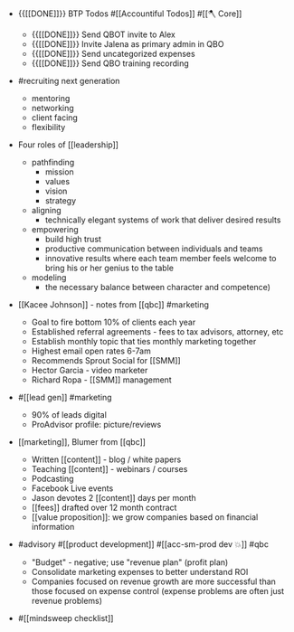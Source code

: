 - {{[[DONE]]}} BTP Todos #[[Accountiful Todos]] #[[🪓 Core]]
    - {{[[DONE]]}} Send QBOT invite to Alex
    - {{[[DONE]]}} Invite Jalena as primary admin in QBO
    - {{[[DONE]]}} Send uncategorized expenses
    - {{[[DONE]]}} Send QBO training recording
- #recruiting next generation
    - mentoring
    - networking
    - client facing
    - flexibility
- Four roles of [[leadership]]
    - pathfinding 
        - mission
        - values
        - vision
        - strategy
    - aligning 
        - technically elegant systems of work that deliver desired results
    - empowering 
        - build high trust
        - productive communication between individuals and teams
        - innovative results where each team member feels welcome to bring his or her genius to the table
    - modeling 
        - the necessary balance between character and competence)
- [[Kacee Johnson]] - notes from [[qbc]] #marketing
    - Goal to fire bottom 10% of clients each year 
    - Established referral agreements - fees to tax advisors, attorney, etc
    - Establish monthly topic that ties monthly marketing together 
    - Highest email open rates 6-7am
    - Recommends Sprout Social for [[SMM]]
    - Hector Garcia - video marketer
    - Richard Ropa - [[SMM]] management
- #[[lead gen]] #marketing
    - 90% of leads digital 
    - ProAdvisor profile: picture/reviews
- [[marketing]], Blumer from [[qbc]] 
    - Written [[content]] - blog / white papers
    - Teaching [[content]] - webinars / courses
    - Podcasting
    - Facebook Live events
    - Jason devotes 2 [[content]] days per month
    - [[fees]] drafted over 12 month contract
    - [[value proposition]]: we grow companies based on financial information
- #advisory #[[product development]] #[[acc-sm-prod dev 💥]] #qbc
    - "Budget" - negative; use "revenue plan" (profit plan)
    - Consolidate marketing expenses to better understand ROI
    - Companies focused on revenue growth are more successful than those focused on expense control (expense problems are often just revenue problems)

- #[[mindsweep checklist]]
